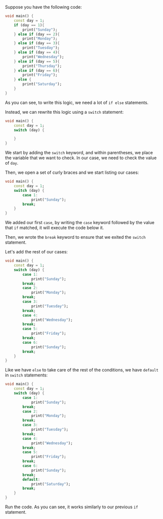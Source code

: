 Suppose you have the following code:

```dart
void main() {
    const day = 1;
    if (day == 1){
        print("Sunday");
    } else if (day == 2){
        print("Monday");
    } else if (day == 3){
        print("Tuesday");
    } else if (day == 4){
        print("Wednesday");
    } else if (day == 5){
        print("Thursday");
    } else if (day == 6){
        print("Friday");
    } else {
        print("Saturday");
    }
}
```

As you can see, to write this logic, we need a lot of `if else` statements.

Instead, we can rewrite this logic using a `switch` statement:

```dart
void main() {
    const day = 1;
    switch (day) {

    }
}
```

We start by adding the `switch` keyword, and within parentheses, we place the variable that we want to check. In our case, we need to check the value of `day`.

Then, we open a set of curly braces and we start listing our cases:

```dart
void main() {
    const day = 1;
    switch (day) {
        case 1:
            print("Sunday");
        break;
    }
}
```

We added our first `case`, by writing the `case` keyword followed by the value that `if` matched, it will execute the code below it.

Then, we wrote the `break` keyword to ensure that we exited the `switch` statement.

Let's add the rest of our cases:

```dart
void main() {
    const day = 1;
    switch (day) {
        case 1:
            print("Sunday");
        break;
        case 2:
            print("Monday");
        break;
        case 3:
            print("Tuesday");
        break;
        case 4:
            print("Wednesday");
        break;
        case 5:
            print("Friday");
        break;
        case 6:
            print("Sunday");
        break;
    }
}
```

Like we have `else` to take care of the rest of the conditions, we have `default` in `switch` statements:

```dart
void main() {
    const day = 1;
    switch (day) {
        case 1:
            print("Sunday");
        break;
        case 2:
            print("Monday");
        break;
        case 3:
            print("Tuesday");
        break;
        case 4:
            print("Wednesday");
        break;
        case 5:
            print("Friday");
        break;
        case 6:
            print("Sunday");
        break;
        default:
            print("Saturday");
        break;
    }
}
```

Run the code. As you can see, it works similarly to our previous `if` statement.
